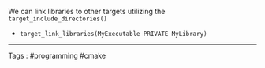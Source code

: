 We can link libraries to other targets utilizing the `target_include_directories()`
- `target_link_libraries(MyExecutable PRIVATE MyLibrary)`
___
Tags : #programming #cmake

